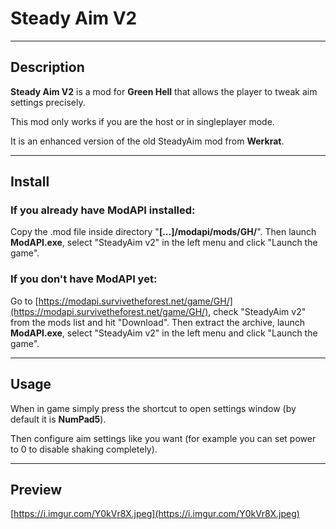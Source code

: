 # Steady Aim V2

----

## Description
__Steady Aim V2__ is a mod for __Green Hell__ that allows the player to tweak aim settings precisely.

This mod only works if you are the host or in singleplayer mode.

It is an enhanced version of the old SteadyAim mod from __Werkrat__.

----

## Install
### If you already have ModAPI installed:
Copy the .mod file inside directory "__[...]/modapi/mods/GH/__". Then launch __ModAPI.exe__, select "SteadyAim v2" in the left menu and click "Launch the game".

### If you don't have ModAPI yet:
Go to [https://modapi.survivetheforest.net/game/GH/](https://modapi.survivetheforest.net/game/GH/), check "SteadyAim v2" from the mods list and hit "Download". Then extract the archive, launch __ModAPI.exe__, select "SteadyAim v2" in the left menu and click "Launch the game".

----

## Usage
When in game simply press the shortcut to open settings window (by default it is __NumPad5__).

Then configure aim settings like you want (for example you can set power to 0 to disable shaking completely).

----

## Preview
[https://i.imgur.com/Y0kVr8X.jpeg](https://i.imgur.com/Y0kVr8X.jpeg)

